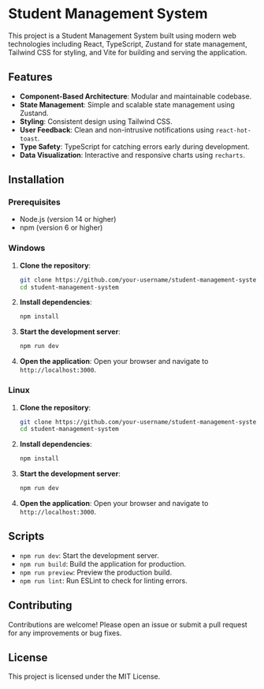 # Student Management System

This project is a Student Management System built using modern web technologies including React, TypeScript, Zustand for state management, Tailwind CSS for styling, and Vite for building and serving the application.

## Features

- **Component-Based Architecture**: Modular and maintainable codebase.
- **State Management**: Simple and scalable state management using Zustand.
- **Styling**: Consistent design using Tailwind CSS.
- **User Feedback**: Clean and non-intrusive notifications using `react-hot-toast`.
- **Type Safety**: TypeScript for catching errors early during development.
- **Data Visualization**: Interactive and responsive charts using `recharts`.

## Installation

### Prerequisites

- Node.js (version 14 or higher)
- npm (version 6 or higher)

### Windows

1. **Clone the repository**:

   ```sh
   git clone https://github.com/your-username/student-management-system.git
   cd student-management-system
   ```

2. **Install dependencies**:

   ```sh
   npm install
   ```

3. **Start the development server**:

   ```sh
   npm run dev
   ```

4. **Open the application**:
   Open your browser and navigate to `http://localhost:3000`.

### Linux

1. **Clone the repository**:

   ```sh
   git clone https://github.com/your-username/student-management-system.git
   cd student-management-system
   ```

2. **Install dependencies**:

   ```sh
   npm install
   ```

3. **Start the development server**:

   ```sh
   npm run dev
   ```

4. **Open the application**:
   Open your browser and navigate to `http://localhost:3000`.

## Scripts

- `npm run dev`: Start the development server.
- `npm run build`: Build the application for production.
- `npm run preview`: Preview the production build.
- `npm run lint`: Run ESLint to check for linting errors.

## Contributing

Contributions are welcome! Please open an issue or submit a pull request for any improvements or bug fixes.

## License

This project is licensed under the MIT License.
